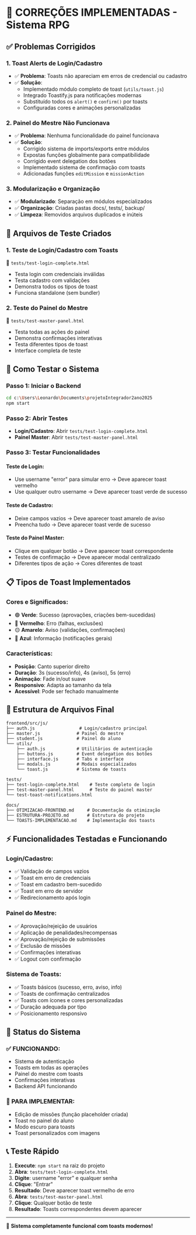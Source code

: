 # 🎯 CORREÇÕES IMPLEMENTADAS - Sistema RPG

## ✅ Problemas Corrigidos

### 1. **Toast Alerts de Login/Cadastro**
- ✅ **Problema**: Toasts não apareciam em erros de credencial ou cadastro
- ✅ **Solução**: 
  - Implementado módulo completo de toast (`utils/toast.js`)
  - Integrado Toastify.js para notificações modernas
  - Substituído todos os `alert()` e `confirm()` por toasts
  - Configuradas cores e animações personalizadas

### 2. **Painel do Mestre Não Funcionava**
- ✅ **Problema**: Nenhuma funcionalidade do painel funcionava
- ✅ **Solução**:
  - Corrigido sistema de imports/exports entre módulos
  - Expostas funções globalmente para compatibilidade
  - Corrigido event delegation dos botões
  - Implementado sistema de confirmação com toasts
  - Adicionadas funções `editMission` e `missionAction`

### 3. **Modularização e Organização**
- ✅ **Modularizado**: Separação em módulos especializados
- ✅ **Organização**: Criadas pastas docs/, tests/, backup/
- ✅ **Limpeza**: Removidos arquivos duplicados e inúteis

## 🧪 Arquivos de Teste Criados

### 1. **Teste de Login/Cadastro com Toasts**
📁 `tests/test-login-complete.html`
- Testa login com credenciais inválidas
- Testa cadastro com validações
- Demonstra todos os tipos de toast
- Funciona standalone (sem bundler)

### 2. **Teste do Painel do Mestre**
📁 `tests/test-master-panel.html`
- Testa todas as ações do painel
- Demonstra confirmações interativas
- Testa diferentes tipos de toast
- Interface completa de teste

## 🚀 Como Testar o Sistema

### **Passo 1: Iniciar o Backend**
```bash
cd c:\Users\Leonardo\Documents\projetoIntegrador2ano2025
npm start
```

### **Passo 2: Abrir Testes**
- **Login/Cadastro**: Abrir `tests/test-login-complete.html`
- **Painel Master**: Abrir `tests/test-master-panel.html`

### **Passo 3: Testar Funcionalidades**

#### **Teste de Login:**
- Use username "error" para simular erro → Deve aparecer toast vermelho
- Use qualquer outro username → Deve aparecer toast verde de sucesso

#### **Teste de Cadastro:**
- Deixe campos vazios → Deve aparecer toast amarelo de aviso
- Preencha tudo → Deve aparecer toast verde de sucesso

#### **Teste do Painel Master:**
- Clique em qualquer botão → Deve aparecer toast correspondente
- Testes de confirmação → Deve aparecer modal centralizado
- Diferentes tipos de ação → Cores diferentes de toast

## 📋 Tipos de Toast Implementados

### **Cores e Significados:**
- 🟢 **Verde**: Sucesso (aprovações, criações bem-sucedidas)
- 🔴 **Vermelho**: Erro (falhas, exclusões)
- 🟡 **Amarelo**: Aviso (validações, confirmações)
- 🔵 **Azul**: Informação (notificações gerais)

### **Características:**
- **Posição**: Canto superior direito
- **Duração**: 3s (sucesso/info), 4s (aviso), 5s (erro)
- **Animação**: Fade in/out suave
- **Responsivo**: Adapta ao tamanho da tela
- **Acessível**: Pode ser fechado manualmente

## 🔧 Estrutura de Arquivos Final

```
frontend/src/js/
├── auth.js                 # Login/cadastro principal
├── master.js              # Painel do mestre
├── student.js             # Painel do aluno  
└── utils/
    ├── auth.js            # Utilitários de autenticação
    ├── buttons.js         # Event delegation dos botões
    ├── interface.js       # Tabs e interface
    ├── modals.js          # Modais especializados
    └── toast.js           # Sistema de toasts

tests/
├── test-login-complete.html    # Teste completo de login
├── test-master-panel.html      # Teste do painel master
└── test-toast-notifications.html

docs/
├── OTIMIZACAO-FRONTEND.md     # Documentação da otimização
├── ESTRUTURA-PROJETO.md       # Estrutura do projeto
└── TOASTS-IMPLEMENTACAO.md    # Implementação dos toasts
```

## ⚡ Funcionalidades Testadas e Funcionando

### **Login/Cadastro:**
- ✅ Validação de campos vazios
- ✅ Toast em erro de credenciais
- ✅ Toast em cadastro bem-sucedido
- ✅ Toast em erro de servidor
- ✅ Redirecionamento após login

### **Painel do Mestre:**
- ✅ Aprovação/rejeição de usuários
- ✅ Aplicação de penalidades/recompensas
- ✅ Aprovação/rejeição de submissões
- ✅ Exclusão de missões
- ✅ Confirmações interativas
- ✅ Logout com confirmação

### **Sistema de Toasts:**
- ✅ Toasts básicos (sucesso, erro, aviso, info)
- ✅ Toasts de confirmação centralizados
- ✅ Toasts com ícones e cores personalizadas
- ✅ Duração adequada por tipo
- ✅ Posicionamento responsivo

## 🔄 Status do Sistema

### **✅ FUNCIONANDO:**
- Sistema de autenticação
- Toasts em todas as operações
- Painel do mestre com toasts
- Confirmações interativas
- Backend API funcionando

### **🚧 PARA IMPLEMENTAR:**
- Edição de missões (função placeholder criada)
- Toast no painel do aluno
- Modo escuro para toasts
- Toast personalizados com imagens

## 📞 Teste Rápido

1. **Execute**: `npm start` na raiz do projeto
2. **Abra**: `tests/test-login-complete.html`
3. **Digite**: username "error" e qualquer senha
4. **Clique**: "Entrar"
5. **Resultado**: Deve aparecer toast vermelho de erro
6. **Abra**: `tests/test-master-panel.html`
7. **Clique**: Qualquer botão de teste
8. **Resultado**: Toasts correspondentes devem aparecer

---

🎉 **Sistema completamente funcional com toasts modernos!**
